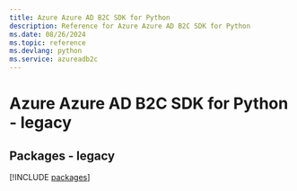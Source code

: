 ```yaml
---
title: Azure Azure AD B2C SDK for Python
description: Reference for Azure Azure AD B2C SDK for Python
ms.date: 08/26/2024
ms.topic: reference
ms.devlang: python
ms.service: azureadb2c
---
```

# Azure Azure AD B2C SDK for Python - legacy
## Packages - legacy
[!INCLUDE [packages](azure-ad-b2c-index.md)]